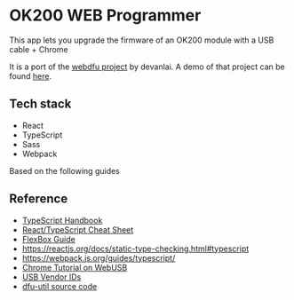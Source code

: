 # OK200 WEB Programmer

This app lets you upgrade the firmware of an OK200 module with a USB cable + Chrome

It is a port of the [webdfu project](https://github.com/devanlai/webdfu) by devanlai. A demo of that project can be found [here](https://devanlai.github.io/webdfu/dfu-util/).

## Tech stack
- React
- TypeScript
- Sass
- Webpack

Based on the following guides

## Reference
- [TypeScript Handbook](https://www.typescriptlang.org/docs/handbook/intro.html)
- [React/TypeScript Cheat Sheet](https://react-typescript-cheatsheet.netlify.app/docs/basic/setup)
- [FlexBox Guide](https://css-tricks.com/snippets/css/a-guide-to-flexbox/)
- https://reactjs.org/docs/static-type-checking.html#typescript
- https://webpack.js.org/guides/typescript/
- [Chrome Tutorial on WebUSB](https://developer.chrome.com/articles/usb/)
- [USB Vendor IDs](http://www.linux-usb.org/usb.ids)
- [dfu-util source code](https://sourceforge.net/p/dfu-util/dfu-util/ci/master/tree/src/)